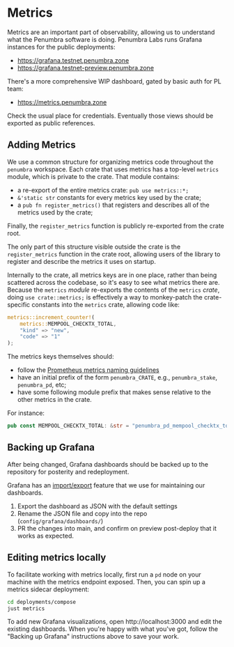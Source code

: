 # Metrics

Metrics are an important part of observability, allowing us to understand what
the Penumbra software is doing. Penumbra Labs runs Grafana instances for the public deployments:

  * https://grafana.testnet.penumbra.zone
  * https://grafana.testnet-preview.penumbra.zone

There's a more comprehensive WIP dashboard, gated by basic auth for PL team:

  * https://metrics.penumbra.zone

Check the usual place for credentials. Eventually those views should be exported
as public references.

## Adding Metrics

We use a common structure for organizing metrics code throughout the `penumbra`
workspace.  Each crate that uses metrics has a top-level `metrics` module, which
is private to the crate.  That module contains:

- a re-export of the entire metrics crate: `pub use metrics::*;`
- `&'static str` constants for every metrics key used by the crate;
- a `pub fn register_metrics()` that registers and describes all of the metrics used by the crate;

Finally, the `register_metrics` function is publicly re-exported from the crate root.

The only part of this structure visible outside the crate is the
`register_metrics` function in the crate root, allowing users of the library to
register and describe the metrics it uses on startup.

Internally to the crate, all metrics keys are in one place, rather than being
scattered across the codebase, so it's easy to see what metrics there are.
Because the `metrics` _module_ re-exports the contents of the `metrics` _crate_,
doing `use crate::metrics;` is effectively a way to monkey-patch the
crate-specific constants into the `metrics` crate, allowing code like:

```rust
metrics::increment_counter!(
    metrics::MEMPOOL_CHECKTX_TOTAL,
    "kind" => "new",
    "code" => "1"
);
```

The metrics keys themselves should:

- follow the [Prometheus metrics naming guidelines](https://prometheus.io/docs/practices/naming/)
- have an initial prefix of the form `penumbra_CRATE`, e.g., `penumbra_stake`, `penumbra_pd`, etc;
- have some following module prefix that makes sense relative to the other metrics in the crate.

For instance:

```rust
pub const MEMPOOL_CHECKTX_TOTAL: &str = "penumbra_pd_mempool_checktx_total";
```

## Backing up Grafana

After being changed, Grafana dashboards should be backed up to the repository for posterity and redeployment.

Grafana has an [import/export](https://grafana.com/docs/grafana/latest/dashboards/export-import/) feature that
we use for maintaining our dashboards.

1. Export the dashboard as JSON with the default settings
2. Rename the JSON file and copy into the repo (`config/grafana/dashboards/`)
3. PR the changes into main, and confirm on preview post-deploy that it works as expected.


## Editing metrics locally

To facilitate working with metrics locally, first run a `pd` node on your machine with the metrics endpoint
exposed. Then, you can spin up a metrics sidecar deployment:

```bash
cd deployments/compose
just metrics
```

To add new Grafana visualizations, open http://localhost:3000 and edit the existing dashboards.
When you're happy with what you've got, follow the "Backing up Grafana" instructions above to save your work.

